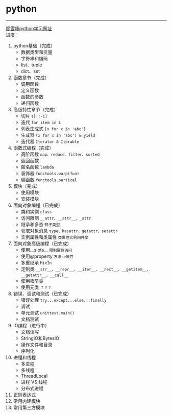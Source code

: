 # python

---


[廖雪峰python学习网址](https://www.liaoxuefeng.com/wiki/1016959663602400)  
进度：
1. python基础（完成）
   - 数据类型和变量
   - 字符串和编码
   - list、tuple
   - dict、set
2. 函数章节（完成）
   - 调用函数
   - 定义函数
   - 函数的参数
   - 递归函数
3. 高级特性章节（完成）
   - 切片 `s[::-1]`
   - 迭代 `for item in L`
   - 列表生成式 `[x for x in 'abc']`
   - 生成器 `(x for x in 'abc') & yield`
   - 迭代器 `Iterator & Iterable`
4. 函数式编程（完成）
    - 高阶函数 `map、reduce、filter、sorted`
    - 返回函数
    - 匿名函数 `lambda`
    - 装饰器 `functools.warp(fun)`
    - 偏函数 `functools.partical`
5. 模块（完成）
   - 使用模块
   - 安装模块
6. 面向对象编程（已完成）
   - 类和实例 `class`
   - 访问限制 `__attr、__attr__、_attr`
   - 继承和多态 `鸭子类型`
   - 获取对象消息 `type、hasattr、getattr、setattr`
   - 实例属性和类属性 `类属性实例间共享`
7. 面向对象高级编程（已完成）
   - 使用__slots__ `限制属性访问`
   - 使用@property `方法->属性`
   - 多重继承 `MixIn`
   - 定制类 `__str__、__repr__、__iter__、__next__、__getitem__、__getattr__、__call__`
   - 使用枚举类
   - 使用元类 `？？？`
8. 错误、调试和测试（已完成）
   - 错误处理 `try...except...else...finally`
   - 调试
   - 单元测试 `unittest.main()`
   - 文档测试
9. IO编程（进行中）
   - 文档读写
   - StringIO和BytesIO
   - 操作文件和目录
   - 序列化
10. 进程和线程
    - 多进程
    - 多线程
    - ThreadLocal
    - 进程 VS 线程
    - 分布式进程
11. 正则表达式
12. 常用内建模块
13. 常用第三方模块